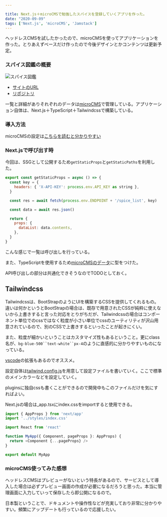 ```yaml
---

title: Next.js＋microCMSで勉強したスパイスを登録していくアプリを作った。
date: "2020-09-09"
tags: ['Next.js', 'microCMS', 'Jamstack']
---
```


ヘッドレスCMSを試したかったので、microCMSを使ってアプリケーションを作った。とりあえずベースだけ作ったので今後デザインとかコンテンツは更新予定。

### スパイス図鑑の概要

![スパイス図鑑](../images/spice.png)

- [サイトのURL](https://micro-cms-demo.vercel.app/)
- [リポジトリ](https://github.com/ryokatsuse/microCMS_DEMO)

一覧と詳細がありそれぞれのデータは[microCMS](https://microcms.io/)で管理している。アプリケーション自体は、Next.js＋TypeScript＋Tailwindcssで構築している。

### 導入方法
microCMSの設定は[こちらを読むと分かりやすい](https://microcms.io/docs/manual/getting-started)

### Next.jsで呼び出す時

今回は、SSGとして公開するため`getStaticProps`と`getStaticPaths`を利用した。

```javascript
export const getStaticProps = async () => {
  const key = {
    headers: { 'X-API-KEY': process.env.API_KEY as string },
  }

  const res = await fetch(process.env.ENDPOINT + '/spice_list', key)

  const data = await res.json()

  return {
    props: {
      dataList: data.contents,
    },
  }
}

```
こんな感じで一覧は呼び出しを行っている。

また、TypeScriptを使用するため[microCMSのデータ](https://github.com/ryokatsuse/microCMS_DEMO/tree/master/src/types)に型をつけた。

API呼び出しの部分は共通化できそうなのでTODOとしておく。

## Tailwindcss
Tailwindcssは、BootStrapのようにUIを構築するCSSを提供してくれるもの。違いは何かというとBootStrapの場合は、既存で用意されたCSSが純粋に使えないから上書きすると言った対応をとりがちだが、Tailwindcssの場合はコンポーネント単位でのcssではなく粒度が小さい単位でcssのユーティリティが沢山用意されているので、別のCSSで上書きするといったことが起きにくい。

また、粒度が細かいということはカスタマイズ性もあるということ。更にclass名が、`bg-blue-500``text-white``px-4`のように直感的に分かりやすいものになっている。

[vscode](https://marketplace.visualstudio.com/items?itemName=bradlc.vscode-tailwindcss)の拡張もあるのでオススメ。


設定自体は[tailwind.config.js](https://github.com/ryokatsuse/microCMS_DEMO/blob/master/tailwind.config.js)を用意して設定ファイルを書いていく。ここで標準のメインカラーなどを設定していく。

pluginsに独自cssも書くことができるので開発中もこのファイルだけを気にすればよい。

Next.jsの場合は_app.tsxにindex.cssをimportすると使用できる。

```javascript
import { AppProps } from 'next/app'
import '../styles/index.css'

import React from 'react'

function MyApp({ Component, pageProps }: AppProps) {
  return <Component {...pageProps} />
}

export default MyApp

```

### microCMS使ってみた感想

ヘッドレスCMSはプレビューがないという特長があるので、サービスとして導入した場合は必ずプレビュー画面の作成が必要になるだろうと思った。本当に管理画面に入力していって保存したら即公開になるので。

日本製ということで、ドキュメントや操作性などが充実しており非常に分かりやすい。頻繁にアップデートも行っているので応援したい。





